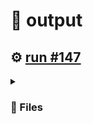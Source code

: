 # 📝  output 

## ⚙️ [run #147](https://github.com/jwenerd/ytm-dl/actions/runs/7591238071)

<details>

<summary>

### 📁 Files

</summary>

|                                                                       |lines|size|bytes |
|-----------------------------------------------------------------------|-----|----|------|
|[`output/library_subscriptions.csv` ](output/library_subscriptions.csv)|66   |4.0K|2662  |
|[`output/library_songs.csv` ](output/library_songs.csv)                |2537 |224K|226496|
|[`output/library_artists.csv` ](output/library_artists.csv)            |1994 |92K |90424 |
|[`output/library_albums.csv` ](output/library_albums.csv)              |933  |64K |65177 |
|[`output/history.csv` ](output/history.csv)                            |719  |72K |72490 |
|[`output/liked_songs.csv` ](output/liked_songs.csv)                    |1410 |124K|123490|

</details>